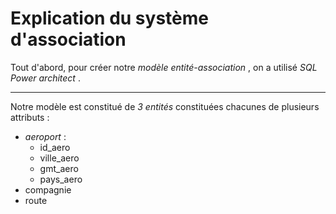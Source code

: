 # Explication du  système d'association

Tout d'abord, pour créer notre  *modèle entité-association* , on a utilisé _SQL_ _Power_ _architect_ .

---

Notre modèle est constitué de _3_ _entités_ constituées chacunes de plusieurs attributs :
* _aeroport_ :
  * id_aero
  * ville_aero
  * gmt_aero
  * pays_aero
* compagnie 
* route 


